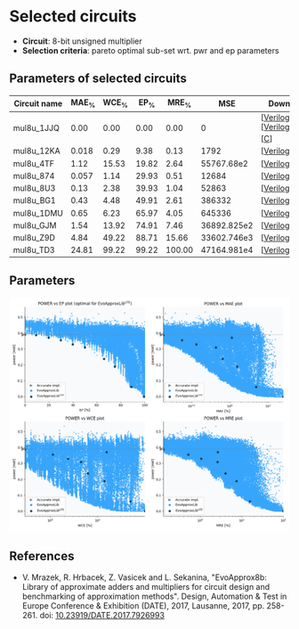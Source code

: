 
Selected circuits
===================
 - **Circuit**: 8-bit unsigned multiplier
 - **Selection criteria**: pareto optimal sub-set wrt. pwr and ep parameters

Parameters of selected circuits
----------------------------

| Circuit name | MAE<sub>%</sub> | WCE<sub>%</sub> | EP<sub>%</sub> | MRE<sub>%</sub> | MSE | Download |
| --- |  --- | --- | --- | --- | --- | --- | 
| mul8u_1JJQ | 0.00 | 0.00 | 0.00 | 0.00 | 0 |  [[Verilog](mul8u_1JJQ.v)] [[Verilog<sub>PDK45</sub>](mul8u_1JJQ_pdk45.v)] [[C](mul8u_1JJQ.c)] |
| mul8u_12KA | 0.018 | 0.29 | 9.38 | 0.13 | 1792 |  [[Verilog](mul8u_12KA.v)]  [[C](mul8u_12KA.c)] |
| mul8u_4TF | 1.12 | 15.53 | 19.82 | 2.64 | 55767.68e2 |  [[Verilog](mul8u_4TF.v)]  [[C](mul8u_4TF.c)] |
| mul8u_874 | 0.057 | 1.14 | 29.93 | 0.51 | 12684 |  [[Verilog](mul8u_874.v)]  [[C](mul8u_874.c)] |
| mul8u_8U3 | 0.13 | 2.38 | 39.93 | 1.04 | 52863 |  [[Verilog](mul8u_8U3.v)]  [[C](mul8u_8U3.c)] |
| mul8u_BG1 | 0.43 | 4.48 | 49.91 | 2.61 | 386332 |  [[Verilog](mul8u_BG1.v)]  [[C](mul8u_BG1.c)] |
| mul8u_1DMU | 0.65 | 6.23 | 65.97 | 4.05 | 645336 |  [[Verilog](mul8u_1DMU.v)]  [[C](mul8u_1DMU.c)] |
| mul8u_GJM | 1.54 | 13.92 | 74.91 | 7.46 | 36892.825e2 |  [[Verilog](mul8u_GJM.v)]  [[C](mul8u_GJM.c)] |
| mul8u_Z9D | 4.84 | 49.22 | 88.71 | 15.66 | 33602.746e3 |  [[Verilog](mul8u_Z9D.v)]  [[C](mul8u_Z9D.c)] |
| mul8u_TD3 | 24.81 | 99.22 | 99.22 | 100.00 | 47164.981e4 |  [[Verilog](mul8u_TD3.v)]  [[C](mul8u_TD3.c)] |
    
Parameters
--------------
![Parameters figure](fig.png)

References
--------------
   - V. Mrazek, R. Hrbacek, Z. Vasicek and L. Sekanina, "EvoApprox8b: Library of approximate adders and multipliers for circuit design and benchmarking of approximation methods". Design, Automation & Test in Europe Conference & Exhibition (DATE), 2017, Lausanne, 2017, pp. 258-261. doi: [10.23919/DATE.2017.7926993](https://dx.doi.org/10.23919/DATE.2017.7926993)

             
